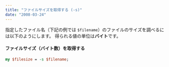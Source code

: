 ```yaml
---
title: "ファイルサイズを取得する (-s)"
date: "2008-03-24"
---
```


指定したファイル名（下記の例では `$filename`）のファイルのサイズを調べるには以下のようにします。
得られる値の単位は**バイト**です。

#### ファイルサイズ（バイト数）を取得する

~~~ perl
my $filesize = -s $filename;
~~~

